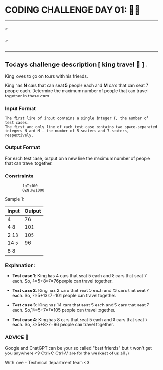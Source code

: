 # CODING CHALLENGE DAY 01: 🌙✨

---

##### ” 

##### “ 

---

##

## Todays challenge description [ king travel 👑 ] :

King loves to go on tours with his friends.

King has **N** cars that can seat **5** people each and **M** cars that can seat **7** people each. Determine the maximum number of people that can travel together in these cars.

### Input Format

    The first line of input contains a single integer T, the number of test cases.
    The first and only line of each test case contains two space-separated integers N and M — the number of 5-seaters and 7-seaters, respectively.

### Output Format

For each test case, output on a new line the maximum number of people that can travel together.

### Constraints

            1≤T≤100
            0≤N,M≤1000

Sample 1:

| Input | Output |
| ----- | ------ |
| 4     | 76     |
| 4 8   | 101    |
| 2 13  | 105    |
| 14 5  | 96     |
| 8 8   |        |

### Explanation:

- **Test case 1**: King has 4 cars that seat 5 each and 8 cars that seat 7 each. So, 4×5+8×7=76people can travel together.

- **Test case 2**: King has 2 cars that seat 5 each and 13 cars that seat 7 each. So, 2×5+13×7=101 people can travel together.

- **Test case 3**: King has 14 cars that seat 5 each and 5 cars that seat 7 each. So,14×5+7×7=105 people can travel together.

- **Test case 4**: King has 8 cars that seat 5 each and 8 cars that seat 7 each. So, 8×5+8×7=96 people can travel together.

### ADVICE 💖

Google and ChatGPT can be your so called "best friends" but it won't get you anywhere <3 Ctrl+C Ctrl+V are for the weakest of us all ;)

With love - Technical department team <3

